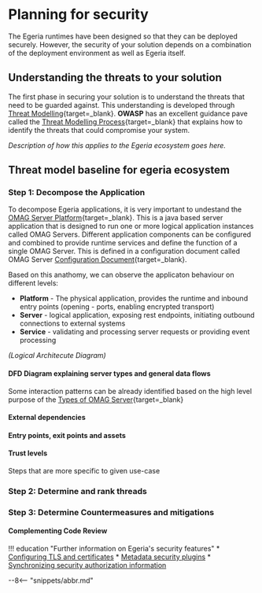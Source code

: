 <!-- SPDX-License-Identifier: CC-BY-4.0 -->
<!-- Copyright Contributors to the Egeria project 2020. -->

# Planning for security

The Egeria runtimes have been designed so that they can be deployed securely.  However, the security of your solution depends on a combination of the deployment environment as well as Egeria itself.

## Understanding the threats to your solution

The first phase in securing your solution is to understand the threats that need to be guarded against.  This understanding is developed through [Threat Modelling](https://owasp.org/www-community/Threat_Modeling){target=_blank}.  **OWASP** has an excellent guidance pave called the [Threat Modelling Process](https://owasp.org/www-community/Threat_Modeling_Process){target=_blank} that explains how to identify the threats that could compromise your system.

*Description of how this applies to the Egeria ecosystem goes here.*

## Threat model baseline for egeria ecosystem


### Step 1: Decompose the Application

To decompose Egeria applications, it is very important to undestand the [OMAG Server Platform](/concepts/omag-server-platform){target=_blank}. This is a java based server application that is designed to run one or more logical application instances called OMAG Servers. Different application components can be configured and combined to provide runtime services and  define the function of a single OMAG Server. This is defined in a configuration document called OMAG Server [Configuration Document](/concepts/configuration-document/){target=_blank}.

Based on this anathomy, we can observe the applicaton behaviour on different levels:

- **Platform** - The physical application, provides the runtime and inbound entry points (opening - ports, enabling encrypted transport)
- **Server** - logical application, exposing rest endpoints, initiating outbound connections to external systems
- **Service** - validating and processing server requests or providing event processing

*(Logical Architecute Diagram)*

#### DFD Diagram explaining server types and general data flows
Some interaction patterns can be already identified based on the high level purpose of the [Types of OMAG Server](/concepts/omag-server/#types-of-omag-server){target=_blank}

#### External dependencies 
#### Entry points, exit points and assets 
#### Trust levels

Steps that are more specific to given use-case

### Step 2: Determine and rank threads
### Step 3: Determine Countermeasures and mitigations

#### Complementing Code Review




!!! education "Further information on Egeria's security features"
    * [Configuring TLS and certificates](/guides/admin/omag-server-platform-transport-level-security)
    * [Metadata security plugins](/features/metadata-security/overview)
    * [Synchronizing security authorization information](/features/synchronized-access-control/overview)

--8<-- "snippets/abbr.md"
